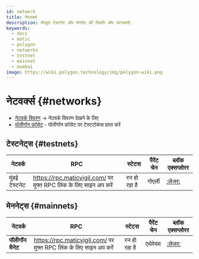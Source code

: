 ```yaml
---
id: network
title: नेटवर्क्स
description: मौजूदा टेस्टनेट और मेननेट की स्थिति और जानकारी.
keywords:
  - docs
  - matic
  - polygon
  - networks
  - testnet
  - mainnet
  - mumbai
image: https://wiki.polygon.technology/img/polygon-wiki.png
---
```


# नेटवर्क्स {#networks}

- [नेटवर्क विवरण](/docs/integrate/network-detail) -> नेटवर्क विवरण देखने के लिए
- [पॉलीगॉन फ़ॉसेट](https://faucet.polygon.technology/) - पॉलीगॉन फ़ॉसेट पर टेस्टटोकंस प्राप्त करें


## टेस्टनेट्स {#testnets}
| नेटवर्क | RPC | स्टेटस | पैरेंट चेन | ब्लॉक एक्सप्लोरर |
|-----------|------|----------------|----------------------------------------------------------------------------------------------------------------|------------------------------------|
| मुंबई टेस्टनेट | https://rpc.maticvigil.com/ पर मुफ्त RPC लिंक के लिए साइन अप करें | रन हो रहा है | गोएर्ली | [:लेजर:](https://mumbai.polygonscan.com/) |


## मेननेट्स {#mainnets}
| नेटवर्क | RPC | स्टेटस | पैरेंट चेन | ब्लॉक एक्सप्लोरर |
|---------------|------|------------|------------------------------------------------------------------------------|-------------------------------------
| **पॉलीगॉन मैनेट** | https://rpc.maticvigil.com/ पर मुफ्त RPC लिंक के लिए साइन अप करें | रन हो रहा है | एथेरेयम | [:लेजर:](https://polygonscan.com/) |

